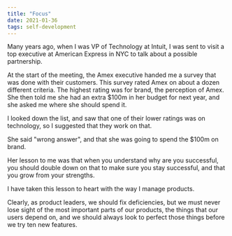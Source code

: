 ```yaml
---
title: "Focus"
date: 2021-01-36
tags: self-development
---
```


<p>Many years ago, when I was VP of Technology at Intuit, I was sent
to visit a top executive at American Express in NYC to talk about
a possible partnership.

</p><p>At the start of the meeting, the Amex executive handed me a survey
that was done with their customers. This survey rated Amex on about a
dozen different criteria. The highest rating was for brand, the
perception of Amex. She then told me she had an extra $100m in her
budget for next year, and she asked me where she should spend it.

</p><p>I looked down the list, and saw that one of their lower ratings was
on technology, so I suggested that they work on that.

</p><p>She said "wrong answer", and that she was going to spend the $100m
on brand.

</p><p>Her lesson to me was that when you understand why are you
successful, you should double down on that to make sure you stay
successful, and that you grow from your strengths.

</p><p>I have taken this lesson to heart with the way I manage products.

</p><p>Clearly, as product leaders, we should fix deficiencies, but we
must never lose sight of the most important parts of our products,
the things that our users depend on, and we should always look to
perfect those things before we try ten new features.


</p>
